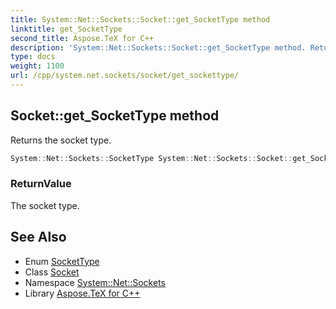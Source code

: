 ```yaml
---
title: System::Net::Sockets::Socket::get_SocketType method
linktitle: get_SocketType
second_title: Aspose.TeX for C++
description: 'System::Net::Sockets::Socket::get_SocketType method. Returns the socket type in C++.'
type: docs
weight: 1100
url: /cpp/system.net.sockets/socket/get_sockettype/
---
```

## Socket::get_SocketType method


Returns the socket type.

```cpp
System::Net::Sockets::SocketType System::Net::Sockets::Socket::get_SocketType()
```


### ReturnValue

The socket type.

## See Also

* Enum [SocketType](../../sockettype/)
* Class [Socket](../)
* Namespace [System::Net::Sockets](../../)
* Library [Aspose.TeX for C++](../../../)
